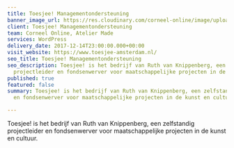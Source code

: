 ```yaml
---
title: Toesjee! Managementondersteuning
banner_image_url: https://res.cloudinary.com/corneel-online/image/upload/v1602856411/corneel/toesjee_tflyfe.jpg
client: Toesjee! Managementondersteuning
team: Corneel Online, Atelier Made
services: WordPress
delivery_date: 2017-12-14T23:00:00.000+00:00
visit_website: https://www.toesjee-amsterdam.nl/
seo_title: Toesjee! Managementondersteuning
seo_description: Toesjee! is het bedrijf van Ruth van Knippenberg, een zelfstandig
  projectleider en fondsenwerver voor maatschappelijke projecten in de kunst en cultuur.
published: true
featured: false
summary: Toesjee! is het bedrijf van Ruth van Knippenberg, een zelfstandig projectleider
  en fondsenwerver voor maatschappelijke projecten in de kunst en cultuur.

---
```

Toesjee! is het bedrijf van Ruth van Knippenberg, een zelfstandig projectleider en fondsenwerver voor maatschappelijke projecten in de kunst en cultuur.